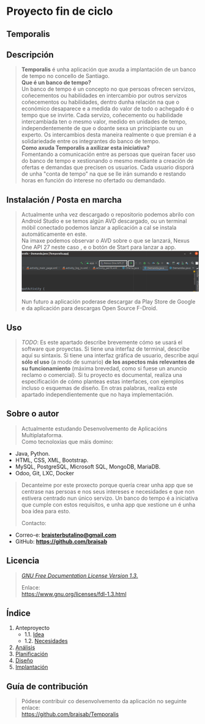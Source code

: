 # Proyecto fin de ciclo
## Temporalis

## Descripción
>**Temporalis** é unha aplicación que axuda a implantación de un banco de tempo no concello de Santiago.  
**Que é un banco de tempo?**  
Un banco de tempo é un concepto no que persoas ofrecen servizos, coñecementos ou habilidades en intercambio por outros servizos coñecementos ou habilidades, dentro dunha relación na que o económico desaparece e a medida do valor de todo o achegado é o tempo que se invirte. Cada servizo, coñecemento ou habilidade intercambiada ten o mesmo valor, medido en unidades de tempo, independentemente de que o doante sexa un principiante ou un experto. Os intercambios desta maneira realmente o que premian é a solidariedade entre os integrantes do banco de tempo.   
**Como axuda Temporalis a axilizar esta iniciativa?**  
Fomentando a comunicación entre as persoas que queiran facer uso do banco de tempo e xestionando o mesmo mediante a creación de ofertas e demandas que precisen os usuarios. Cada usuario disporá de unha "conta de tempo" na que se lle irán sumando e restando horas en función do interese no ofertado ou demandado.   
## Instalación / Posta en marcha


>Actualmente unha vez descargado o repositorio podemos abrilo con Android Studio e se temos algún AVD descargado, ou un terminal móbil conectado podemos lanzar a aplicación a cal se instala automáticamente en este.  
Na imaxe podemos observar o AVD sobre o que se lanzará, Nexus One API 27 neste caso , e o botón de Start para lanzar a app.
![](doc/img/instalacion_avd.png)  
>
>Nun futuro a aplicación poderase descargar da Play Store de Google e da aplicación para descargas Open Source F-Droid.

## Uso

> *TODO*: Es este apartado describe brevemente cómo se usará el software que proyectas. Si tiene una interfaz de terminal, describe aquí su sintaxis. Si tiene una interfaz gráfica de usuario, describe aquí **sólo el uso** (a modo de sumario) **de los aspectos más relevantes de su funcionamiento** (máxima brevedad, como si fuese un anuncio reclamo o comercial).
> Si tu proyecto es documental, realiza una especificación de cómo planteas estas interfaces, con ejemplos incluso o esquemas de diseño. En otras palabras, realiza este apartado independientemente que no haya implementación.


## Sobre o autor

>Actualmente estudando Desenvolvemento de Aplicacións Multiplataforma.  
Como tecnoloxías que máis domino:  
- Java, Python.
- HTML, CSS, XML, Bootstrap.
- MySQL, PostgreSQL, Microsoft SQL, MongoDB, MariaDB.
- Odoo, Git, LXC, Docker
>
>Decanteime por este proxecto porque quería crear unha app que se centrase nas persoas e nos seus intereses e necesidades e que non estivera centrado nun único servizo. Un banco do tempo é a iniciativa que cumple con estos requisitos, e unha app que xestione un é unha boa idea para esto.  
>
>Contacto:
  - Correo-e: **braisterbutalino@gmail.com**
  - GitHub: **https://github.com/braisab**
## Licencia

> [*GNU Free Documentation License Version 1.3*.](LICENSE.md)  
>
>Enlace:  
https://www.gnu.org/licenses/fdl-1.3.html


## Índice


1. Anteproyecto
    * 1.1. [Idea](doc/templates/1_idea.md)
    * 1.2. [Necesidades](doc/templates/2_necesidades.md)
2. [Análisis](doc/templates/3_analise.md)
3. [Planificación](doc/templates/4_planificacion.md)
4. [Diseño](doc/templates/5_deseño.md)
5. [Implantación](doc/templates/6_implantacion.md)


## Guía de contribución

> Pódese contribuir co desenvolvemento da aplicación no seguinte enlace:  
https://github.com/braisab/Temporalis
